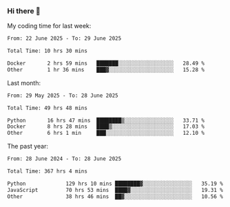 ### Hi there 👋

My coding time for last week:

<!--START_SECTION:week-->

```txt
From: 22 June 2025 - To: 29 June 2025

Total Time: 10 hrs 30 mins

Docker       2 hrs 59 mins   ███████░░░░░░░░░░░░░░░░░░   28.49 %
Other        1 hr 36 mins    ███▓░░░░░░░░░░░░░░░░░░░░░   15.28 %
```

<!--END_SECTION:week-->

Last month:

<!--START_SECTION:month-->

```txt
From: 29 May 2025 - To: 28 June 2025

Total Time: 49 hrs 48 mins

Python       16 hrs 47 mins  ████████▒░░░░░░░░░░░░░░░░   33.71 %
Docker       8 hrs 28 mins   ████▒░░░░░░░░░░░░░░░░░░░░   17.03 %
Other        6 hrs 1 min     ███░░░░░░░░░░░░░░░░░░░░░░   12.10 %
```

<!--END_SECTION:month-->

The past year:

<!--START_SECTION:year-->

```txt
From: 28 June 2024 - To: 28 June 2025

Total Time: 367 hrs 4 mins

Python             129 hrs 10 mins ████████▓░░░░░░░░░░░░░░░░   35.19 %
JavaScript         70 hrs 53 mins  ████▓░░░░░░░░░░░░░░░░░░░░   19.31 %
Other              38 hrs 46 mins  ██▓░░░░░░░░░░░░░░░░░░░░░░   10.56 %
```

<!--END_SECTION:year-->
